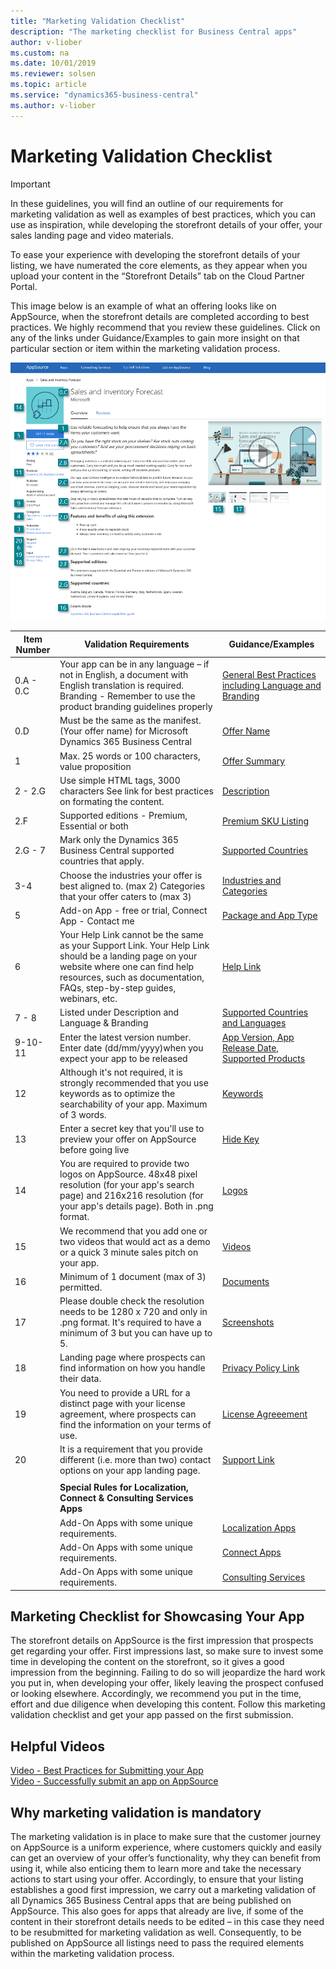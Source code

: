 ```yaml
---
title: "Marketing Validation Checklist"
description: "The marketing checklist for Business Central apps"
author: v-liober
ms.custom: na
ms.date: 10/01/2019
ms.reviewer: solsen
ms.topic: article
ms.service: "dynamics365-business-central"
ms.author: v-liober
---
```


# Marketing Validation Checklist

> [!IMPORTANT]  
> In these guidelines, you will find an outline of our requirements for marketing validation as well as examples of best practices, which you can use as inspiration, while developing the storefront
details of your offer, your sales landing page and video materials. 

To ease your experience with developing the storefront details of your listing, we have numerated the core elements, as they appear when you upload your content in the “Storefront Details” tab on the Cloud Partner Portal.  

This image below is an example of what an offering looks like on AppSource, when the storefront details are completed according to best practices. We highly recommend that you review these guidelines.  Click on any of the links under Guidance/Examples to gain more insight on that particular section or item within the marketing validation process. 

![StoreFront Details](../media/Storefront.png)

|Item Number| Validation Requirements | Guidance/Examples | 
|-----------|--------------|--------------|
|0.A - 0.C|Your app can be in any language – if not in English, a document with English translation is required. Branding - Remember to use the product branding guidelines properly| [General Best Practices including Language and Branding](readiness-checklist-a-languange-branding.md) |
|0.D| Must be the same as the manifest. (Your offer name) for Microsoft Dynamics 365 Business Central | [Offer Name](readiness-checklist-b-offername-summary.md)|
|1|Max. 25 words or 100 characters, value proposition| [Offer Summary](readiness-checklist-b-offername-summary.md)|
|2 - 2.G|Use simple HTML tags, 3000 characters See link for best practices on formating the content.| [Description](readiness-checklist-c-offer-description.md)|
|2.F|Supported editions - Premium, Essential or both|  [Premium SKU Listing](readiness-checklist-c-offer-description.md#SupportedEditions)|
|2.G - 7|Mark only the Dynamics 365 Business Central supported countries that apply.|  [Supported Countries](readiness-checklist-d-supportedcountries-languages.md)|
|3-4|Choose the industries your offer is best aligned to. (max 2) Categories that your offer caters to (max 3) |[Industries and Categories](readiness-checklist-e-industries-categories-apptype.md)|
|5|Add-on App - free or trial, Connect App - Contact me|  [Package and App Type](readiness-checklist-e-industries-categories-apptype.md)|
|6|Your Help Link cannot be the same as your Support Link. Your Help Link should be a landing page on your website where one can find help resources, such as documentation, FAQs, step-by-step guides, webinars, etc.|  [Help Link](readiness-checklist-h-help-support.md)|
|7 - 8| Listed under Description and Language & Branding|[Supported Countries and Languages](readiness-checklist-d-supportedcountries-languages.md)|
|9-10-11|Enter the latest version number. Enter date (dd/mm/yyyy)when you expect your app to be released|[App Version, App Release Date, Supported Products](readiness-checklist-f-supportedproducts-keywords.md)|
|12|Although it's not required, it is strongly recommended that you use keywords as to optimize the searchability of your app. Maximum of 3 words.|  [Keywords](readiness-checklist-f-supportedproducts-keywords.md)|
|13|Enter a secret key that you'll use to preview your offer on AppSource before going live|[Hide Key](readiness-checklist-f-supportedproducts-keywords.md)|
|14|You are required to provide two logos on AppSource. 48x48 pixel resolution (for your app's search page) and 216x216 resolution (for your app's details page). Both in .png format.|[Logos](readiness-checklist-g-marketingartifacts-logo-video-docs-screenshots.md)|
|15|We recommend that you add one or two videos that would act as a demo or a quick 3 minute sales pitch on your app.|  [Videos](readiness-checklist-g-marketingartifacts-logo-video-docs-screenshots.md#Videos)|
|16|Minimum of 1 document (max of 3) permitted.| [Documents](readiness-checklist-g-marketingartifacts-logo-video-docs-screenshots.md#Documents)|
|17|Please double check the resolution needs to be 1280 x 720 and only in .png format. It's required to have a minimum of 3 but you can have up to 5.| [Screenshots](readiness-checklist-g-marketingartifacts-logo-video-docs-screenshots.md#Screenshots)|
|18|Landing page where prospects can find information on how you handle their data.| [Privacy Policy Link](readiness-checklist-i-privacypolicy-termsofuse.md)|
|19|You need to provide a URL for a distinct page with your license agreement, where prospects can find the information on your terms of use.| [License Agreeement](readiness-checklist-i-privacypolicy-termsofuse.md)|
|20|It is a requirement that you provide different (i.e. more than two) contact options on your app landing page.| [Support Link](readiness-checklist-h-help-support.md#Support)|
||||
||**Special Rules for Localization, Connect & Consulting Services Apps**|
||Add-On Apps with some unique requirements.| [Localization Apps](readiness-checklist-j-leadmanagement-specialty.md#Localization)|
||Add-On Apps with some unique requirements.| [Connect Apps](readiness-checklist-j-leadmanagement-specialty.md#Connect)|
||Add-On Apps with some unique requirements.| [Consulting Services](readiness-checklist-j-leadmanagement-specialty.md#ConsultingServices)|

## Marketing Checklist for Showcasing Your App

The storefront details on AppSource is the first impression that prospects get
regarding your offer. First impressions last, so make sure to invest some time
in developing the content on the storefront, so it gives a good impression from
the beginning. Failing to do so will jeopardize the hard work you put in, when
developing your offer, likely leaving the prospect confused or looking
elsewhere. Accordingly, we recommend you put in the time, effort and due
diligence when developing this content. Follow this marketing validation checklist and get your app passed on the first submission. 

## Helpful Videos 
[Video - Best Practices for Submitting your App](https://youtu.be/lOL1oRMTq_4)  
[Video - Successfully submit an app on AppSource](https://youtu.be/WZXGc16HJGU) 

## Why marketing validation is mandatory

The marketing validation is in place to make sure that the customer journey on AppSource is a uniform experience, where customers quickly and easily can get an overview of your offer’s functionality, why they can benefit from using it, while also enticing them to learn more and take the necessary actions to start using your offer. Accordingly, to ensure that your listing establishes a good first impression, we carry out a marketing validation of all Dynamics 365 Business Central apps that are being published on AppSource. This also goes for apps that already are live, if some of the content in their storefront details needs to be edited – in this case they need to be resubmitted for marketing validation as well.
Consequently, to be published on AppSource all listings need to pass the required elements within the marketing validation process.

